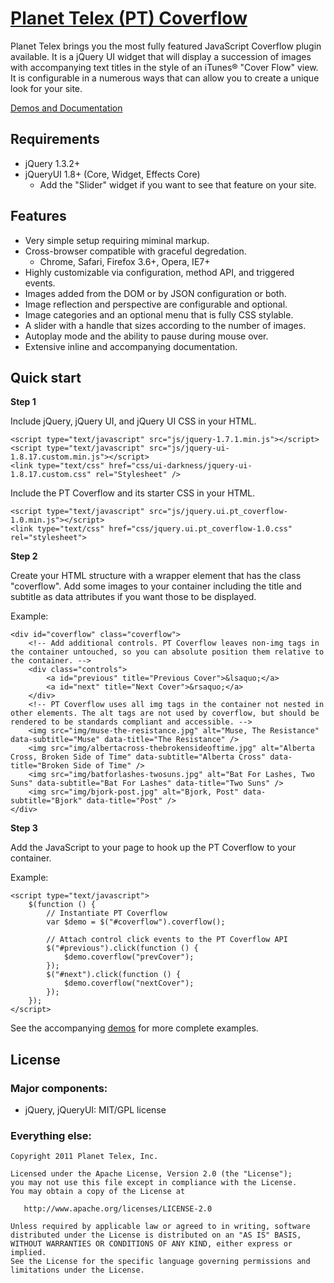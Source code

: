 # [Planet Telex (PT) Coverflow](http://www.planettelex.net/tools/jquery/coverflow/demos/)

Planet Telex  brings you the most fully featured JavaScript Coverflow plugin available. It is a jQuery UI widget that will display a succession of images with accompanying text titles in the style of an iTunes&reg;
 "Cover Flow" view. It is configurable in a numerous ways that can allow you to create a unique look for your site.

[Demos and Documentation](http://www.planettelex.net/tools/jquery/coverflow/demos/)

## Requirements
* jQuery 1.3.2+
* jQueryUI 1.8+ (Core, Widget, Effects Core)
	* Add the "Slider" widget if you want to see that feature on your site.


## Features

* Very simple setup requiring miminal markup.
* Cross-browser compatible with graceful degredation.
	* Chrome, Safari, Firefox 3.6+, Opera, IE7+
* Highly customizable via configuration, method API, and triggered events.
* Images added from the DOM or by JSON configuration or both.
* Image reflection and perspective are configurable and optional.
* Image categories and an optional menu that is fully CSS stylable.
* A slider with a handle that sizes according to the number of images.
* Autoplay mode and the ability to pause during mouse over.
* Extensive inline and accompanying documentation.


## Quick start

**Step 1**

Include jQuery, jQuery UI, and jQuery UI CSS in your HTML.

	<script type="text/javascript" src="js/jquery-1.7.1.min.js"></script>
	<script type="text/javascript" src="js/jquery-ui-1.8.17.custom.min.js"></script>
    <link type="text/css" href="css/ui-darkness/jquery-ui-1.8.17.custom.css" rel="Stylesheet" />

Include the PT Coverflow and its starter CSS in your HTML.

	<script type="text/javascript" src="js/jquery.ui.pt_coverflow-1.0.min.js"></script>
	<link type="text/css" href="css/jquery.ui.pt_coverflow-1.0.css" rel="stylesheet">

**Step 2**

Create your HTML structure with a wrapper element that has the class "coverflow".  Add some images to your container including the title and subtitle as data attributes if you want those to be displayed.

Example:

    <div id="coverflow" class="coverflow">
        <!-- Add additional controls. PT Coverflow leaves non-img tags in the container untouched, so you can absolute position them relative to the container. -->
        <div class="controls">
            <a id="previous" title="Previous Cover">&lsaquo;</a>
            <a id="next" title="Next Cover">&rsaquo;</a>
        </div>
        <!-- PT Coverflow uses all img tags in the container not nested in other elements. The alt tags are not used by coverflow, but should be rendered to be standards compliant and accessible. -->
        <img src="img/muse-the-resistance.jpg" alt="Muse, The Resistance" data-subtitle="Muse" data-title="The Resistance" />
        <img src="img/albertacross-thebrokensideoftime.jpg" alt="Alberta Cross, Broken Side of Time" data-subtitle="Alberta Cross" data-title="Broken Side of Time" />
        <img src="img/batforlashes-twosuns.jpg" alt="Bat For Lashes, Two Suns" data-subtitle="Bat For Lashes" data-title="Two Suns" />
        <img src="img/bjork-post.jpg" alt="Bjork, Post" data-subtitle="Bjork" data-title="Post" />
    </div>

**Step 3**

Add the JavaScript to your page to hook up the PT Coverflow to your container.

Example:

    <script type="text/javascript">
        $(function () {
            // Instantiate PT Coverflow
            var $demo = $("#coverflow").coverflow();

            // Attach control click events to the PT Coverflow API
            $("#previous").click(function () {
                $demo.coverflow("prevCover");
            });
            $("#next").click(function () {
                $demo.coverflow("nextCover");
            });
        });
    </script>

See the accompanying [demos](http://www.planettelex.net/tools/jquery/coverflow/demos/) for more complete examples.


## License

### Major components:

* jQuery, jQueryUI: MIT/GPL license

### Everything else:

    Copyright 2011 Planet Telex, Inc.

    Licensed under the Apache License, Version 2.0 (the "License");
    you may not use this file except in compliance with the License.
    You may obtain a copy of the License at

       http://www.apache.org/licenses/LICENSE-2.0

    Unless required by applicable law or agreed to in writing, software
    distributed under the License is distributed on an "AS IS" BASIS,
    WITHOUT WARRANTIES OR CONDITIONS OF ANY KIND, either express or implied.
    See the License for the specific language governing permissions and
    limitations under the License.
